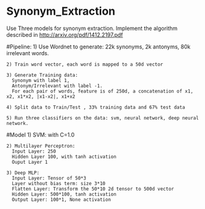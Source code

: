 # Synonym_Extraction

Use Three models for synonym extraction. 
Implement the algorithm described in http://arxiv.org/pdf/1412.2197.pdf

#Pipeline:
    1) Use Wordnet to generate: 22k synonyms, 2k antonyms, 80k irrelevant words.

    2) Train word vector, each word is mapped to a 50d vector

    3) Generate Training data: 
      Synonym with label 1, 
      Antonym/Irrelevant with label -1. 
      For each pair of words, feature is of 250d, a concatenation of x1, x2, x1*x2, |x1-x2|, x1+x2

    4) Split data to Train/Test , 33% training data and 67% test data

    5) Run three classifiers on the data: svm, neural network, deep neural network.


#Model
    1) SVM: 
      with C=1.0

    2) Multilayer Perceptron: 
      Input Layer: 250
      Hidden Layer 100, with tanh activation
      Ouput Layer 1

    3) Deep MLP:
      Input Layer: Tensor of 50*3
      Layer without bias term: size 3*10
      Flatten Layer: Transform the 50*10 2d tensor to 500d vector
      Hidden Layer: 500*100, tanh activation
      Output Layer: 100*1, None activation
